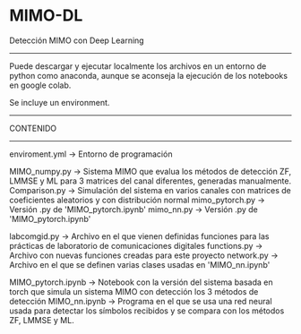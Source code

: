 # MIMO-DL
Detección MIMO con Deep Learning

******************************************************************************
Puede descargar y ejecutar localmente los archivos en un entorno de python como anaconda,
aunque se aconseja la ejecución de los notebooks en google colab. 

Se incluye un environment.

******************************************************************************
CONTENIDO
******************************************************************************
enviroment.yml 	   -> Entorno de programación

MIMO_numpy.py      -> Sistema MIMO que evalua los métodos de detección ZF, LMMSE y ML para
		         3 matrices del canal diferentes, generadas manualmente.
Comparison.py      -> Simulación del sistema en varios canales con matrices de coeficientes
			 aleatorios y con distribución normal
mimo_pytorch.py    -> Versión .py de 'MIMO_pytorch.ipynb'
mimo_nn.py	   -> Versión .py de 'MIMO_pytorch.ipynb'

labcomgid.py 	   -> Archivo en el que vienen definidas funciones para las prácticas de laboratorio
		         de comunicaciones digitales
functions.py  	   -> Archivo con nuevas funciones creadas para este proyecto
network.py	   -> Archivo en el que se definen varias clases usadas en 'MIMO_nn.ipynb'

MIMO_pytorch.ipynb -> Notebook con la versión del sistema basada en torch que simula un
		         sistema MIMO con detección los 3 métodos de detección
MIMO_nn.ipynb	   -> Programa en el que se usa una red neural usada para detectar los símbolos recibidos
			 y se compara con los métodos ZF, LMMSE y ML.
